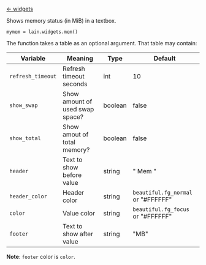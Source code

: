 [<- widgets](https://github.com/copycat-killer/lain/wiki/Widgets)

Shows memory status (in MiB) in a textbox.

	mymem = lain.widgets.mem()


The function takes a table as an optional argument. That table may
contain:

Variable | Meaning | Type | Default
--- | --- | --- | ---
`refresh_timeout` | Refresh timeout seconds | int | 10
`show_swap` | Show amount of used swap space? | boolean | false
`show_total` | Show amout of total memory? | boolean | false
`header` | Text to show before value | string | " Mem "
`header_color` | Header color | string | `beautiful.fg_normal` or "#FFFFFF"
`color` | Value color | string | `beautiful.fg_focus` or "#FFFFFF"
`footer` | Text to show after value | string | "MB"

**Note**: `footer` color is `color`.